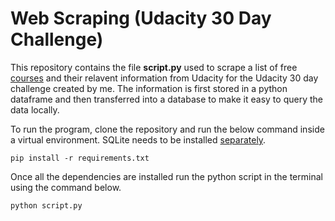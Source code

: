 # Web Scraping (Udacity 30 Day Challenge)
This repository contains the file **script.py** used to scrape a list of free [courses](https://www.udacity.com/courses/all?price=Free) and their relavent information from Udacity for the Udacity 30 day challenge created by me. The information is first stored in a python dataframe and then transferred into a database to make it easy to query the data locally.

To run the program, clone the repository and run the below command inside a virtual environment. SQLite needs to be installed [separately](https://www.sqlite.org/download.html). 

```pip install -r requirements.txt```

Once all the dependencies are installed  run the python script in the terminal using the command below.

```python script.py```
